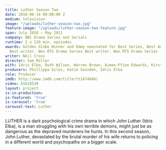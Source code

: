 ```yaml
---
title: Luther Season Two
date: 2010-06-14 00:00:00 Z
medium: television
image: "/uploads/luther-season-two.jpg"
feature-image: "/uploads/luther-season-two-feature.jpg"
span: July 2010 – May 2011
company: BBC Drama Series and Serials
runtime: 2 x 120 min. episodes
awards: Golden Globe Winner and Emmy nominated for Best Series, Best Actor, Best Director,
  Best writer. Won RTS Drama Series Best writer. Won RTS Drama Series
writer: Neil Cross
director: Sam Miller
with: Idris Elba, Ruth Wilson, Warren Brown, Aimee-Ffion Edwards, Kirsten Wareing
producers: Phillippa Giles, Katie Swinden, Idris Elba
role: Producer
imdb: http://www.imdb.com/title/tt1474684/
video: 61619539
layout: project
is-in-production: 
is-featured: 'true'
is-carousel: 'true'
carousel-text: Luther
---
```


LUTHER is a dark psychological crime drama in which John Luther (Idris Elba), is a man struggling with his own terrible demons, might just be as dangerous as the depraved murderers he hunts. In this second season, John Luther, devastated by the brutal murder of his wife returns to policing in a different world and psychopaths on a bigger scale.